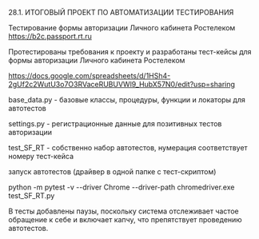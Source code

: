 28.1. ИТОГОВЫЙ ПРОЕКТ ПО АВТОМАТИЗАЦИИ ТЕСТИРОВАНИЯ

Тестирование формы авторизации Личного кабинета Ростелеком https://b2c.passport.rt.ru

Протестированы требования к проекту и разработаны тест-кейсы для формы авторизации Личного кабинета Ростелеком

https://docs.google.com/spreadsheets/d/1HSh4-2gUf2c2WutU3o7O3RVaceRUBUVWl9_HubX57N0/edit?usp=sharing

base_data.py - базовые классы, процедуры, функции и локаторы для автотестов

settings.py - регистрационные данные для позитивных тестов авторизации

test_SF_RT - собственно набор автотестов, нумерация соответствует номеру тест-кейса

запуск автотестов (драйвер в одной папке с тест-скриптом)

python -m pytest -v --driver Chrome --driver-path chromedriver.exe test_SF_RT.py

В тесты добавлены паузы, поскольку система отслеживает частое обращение к себе и включает капчу, что препятствует проведению автотестов.
